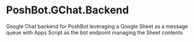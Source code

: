 # PoshBot.GChat.Backend
Google Chat backend for PoshBot leveraging a Google Sheet as a message queue with Apps Script as the bot endpoint managing the Sheet contents
